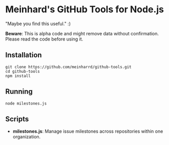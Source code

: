 # Meinhard's GitHub Tools for Node.js

"Maybe you find this useful." :)

**Beware**: This is alpha code and might remove data without confirmation. Please read the code before using it.

## Installation

    git clone https://github.com/meinharrd/github-tools.git
    cd github-tools
    npm install

## Running

    node milestones.js

## Scripts

* **milestones.js**: Manage issue milestones across repositories within one organization.
